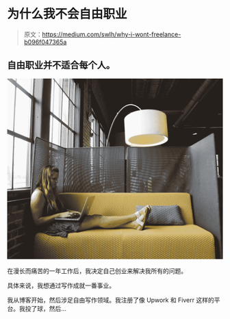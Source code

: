 # 为什么我不会自由职业

> 原文：<https://medium.com/swlh/why-i-wont-freelance-b096f047365a>

## 自由职业并不适合每个人。

![](img/0a368e91d2f49e4915de54bc6e0bdc2d.png)

在漫长而痛苦的一年工作后，我决定自己创业来解决我所有的问题。

具体来说，我想通过写作成就一番事业。

我从博客开始，然后涉足自由写作领域。我注册了像 Upwork 和 Fiverr 这样的平台。我投了球，然后…